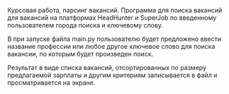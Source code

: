 Курсовая работа, парсинг вакансий.
Программа для поиска вакансий для вакансий на платформах HeadHunter и SuperJob по введенному пользователем города поиска и ключевому слову.

В при запуске файла main.py пользователю будет предложено ввести название профессии или любое другое ключевое слово для поиска вакансии, по которым будет произведен поиск.

Результат в виде списка вакансий, отсортированных по размеру предлагаемой зарплаты и другим критериям записывается в файл и просматривается на экране.
